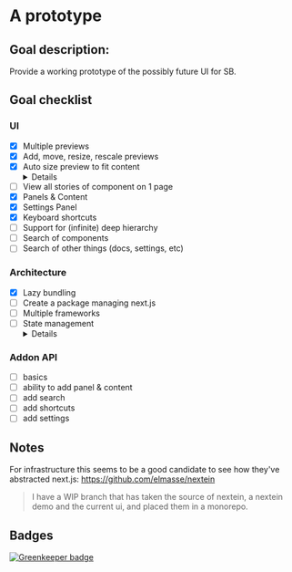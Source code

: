 
# A prototype

## Goal description:
Provide a working prototype of the possibly future UI for SB.

## Goal checklist

### UI
- [x] Multiple previews
- [x] Add, move, resize, rescale previews
- [x] Auto size preview to fit content
      <details>If the current solution falls short we could add this: https://developer.mozilla.org/nl/docs/Web/API/MutationObserver</details>
- [ ] View all stories of component on 1 page
- [x] Panels & Content
- [x] Settings Panel
- [x] Keyboard shortcuts
- [ ] Support for (infinite) deep hierarchy
- [ ] Search of components
- [ ] Search of other things (docs, settings, etc)

### Architecture
- [x] Lazy bundling
- [ ] Create a package managing next.js
- [ ] Multiple frameworks
- [ ] State management  
      <details>
       - Redux or mobX, maybe mobx-state-tree?
       - a system for addons to have their state managed via this
       - allow addons to access this state, possibly via a Provider component we provide
      </details>

### Addon API
- [ ] basics
- [ ] ability to add panel & content
- [ ] add search
- [ ] add shortcuts
- [ ] add settings

## Notes
For infrastructure this seems to be a good candidate to see how they've abstracted next.js:
https://github.com/elmasse/nextein

> I have a WIP branch that has taken the source of nextein, a nextein demo and the current ui, and placed them in a monorepo.

## Badges
[![Greenkeeper badge](https://badges.greenkeeper.io/ndelangen/SB4.svg)](https://greenkeeper.io/)


